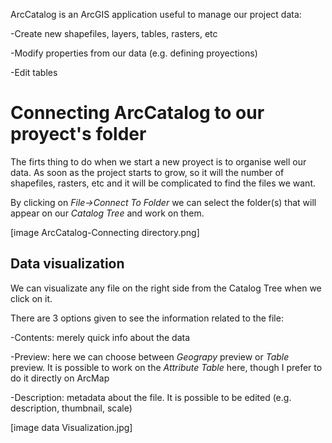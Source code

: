 ArcCatalog is an ArcGIS application useful to manage our project data:

  -Create new shapefiles, layers, tables, rasters, etc
  
  -Modify properties from our data (e.g. defining proyections)
  
  -Edit tables

# Connecting ArcCatalog to our proyect's folder

The firts thing to do when we start a new proyect is to organise well our data. As soon as the project starts to grow, so it will the number of shapefiles, rasters, etc and it will be complicated to find the files we want.

By clicking on <i>File->Connect To Folder</i> we can select the folder(s) that will appear on our <i>Catalog Tree</i> and work on them.

[image ArcCatalog-Connecting directory.png]

## Data visualization

We can visualizate any file on the right side from the Catalog Tree when we click on it.

There are 3 options given to see the information related to the file:

  -Contents: merely quick info about the data
  
  -Preview: here we can choose between <i>Geograpy</i> preview or <i>Table</i> preview. It is possible to work on the <i>Attribute Table</i> here, though I prefer to do it directly on ArcMap

  -Description: metadata about the file. It is possible to be edited (e.g. description, thumbnail, scale)

[image data Visualization.jpg]

